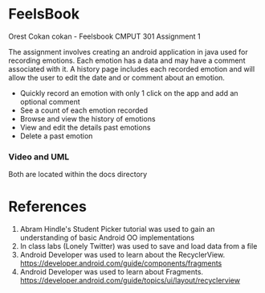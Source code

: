 # FeelsBook
Orest Cokan
cokan - Feelsbook CMPUT 301 Assignment 1

The assignment involves creating an android application in java used for recording emotions. Each emotion has a data and may have a comment associated with it. A history page includes each recorded emotion and will allow the user to edit the date and or comment about an emotion.

- Quickly record an emotion with only 1 click on the app and add an optional comment
- See a count of each emotion recorded
- Browse and view the history of emotions
- View and edit the details past emotions
- Delete a past emotion

### Video and UML
Both are located within the docs directory

# References
1. Abram Hindle's Student Picker tutorial was used to gain an understanding of basic Android OO implementations
2. In class labs (Lonely Twitter) was used to save and load data from a file
3. Android Developer was used to learn about the RecyclerView. https://developer.android.com/guide/components/fragments
4. Android Developer was used to learn about Fragments. https://developer.android.com/guide/topics/ui/layout/recyclerview


